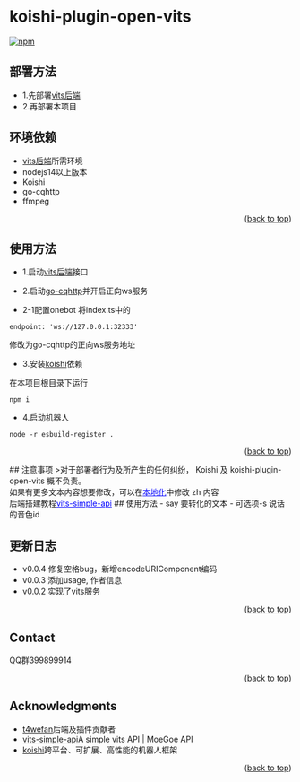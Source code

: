 # koishi-plugin-open-vits

[![npm](https://img.shields.io/npm/v/koishi-plugin-open-vits?style=flat-square)](https://www.npmjs.com/package/koishi-plugin-open-vits)
<a name="readme-top"></a>
## 部署方法
- 1.先部署[vits后端](https://github.com/Artrajz/vits-simple-api)
- 2.再部署本项目

## 环境依赖

- [vits后端](https://github.com/Artrajz/vits-simple-api)所需环境
- nodejs14以上版本
- Koishi
- go-cqhttp
- ffmpeg

<p align="right">(<a href="#readme-top">back to top</a>)</p>

## 使用方法
* 1.启动[vits后端](https://github.com/Artrajz/vits-simple-api)接口

* 2.启动[go-cqhttp](https://github.com/Mrs4s/go-cqhttp)并开启正向ws服务

* 2-1配置onebot
将index.ts中的
```
endpoint: 'ws://127.0.0.1:32333'
```
修改为go-cqhttp的正向ws服务地址

* 3.安装[koishi](https://koishi.chat)依赖

在本项目根目录下运行
```shell
npm i
```

* 4.启动机器人
```
node -r esbuild-register .
```

<p align="right">(<a href="#readme-top">back to top</a>)</p>
<a name="readme-top"></a>
## 注意事项
>对于部署者行为及所产生的任何纠纷， Koishi 及 koishi-plugin-open-vits 概不负责。<br>
如果有更多文本内容想要修改，可以在<a style="color:blue" href="/locales">本地化</a>中修改 zh 内容</br>
后端搭建教程<a style="color:blue" href="https://github.com/Artrajz/vits-simple-api">vits-simple-api</a>
## 使用方法
- say 要转化的文本
  - 可选项-s 说话的音色id


## 更新日志
* v0.0.4 修复空格bug，新增encodeURIComponent编码
* v0.0.3 添加usage, 作者信息
* v0.0.2 实现了vits服务

<p align="right">(<a href="#readme-top">back to top</a>)</p>

<!-- CONTACT -->
## Contact

QQ群399899914



<p align="right">(<a href="#readme-top">back to top</a>)</p>



<!-- ACKNOWLEDGMENTS -->
## Acknowledgments

* [t4wefan](https://github.com/t4wefan)后端及插件贡献者
* [vits-simple-api](https://github.com/Artrajz/vits-simple-api)A simple vits API | MoeGoe API
* [koishi](https://koishi.chat)跨平台、可扩展、高性能的机器人框架

<p align="right">(<a href="#readme-top">back to top</a>)</p>